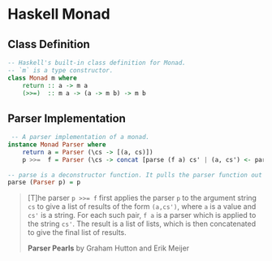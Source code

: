 # Haskell Monad

## Class Definition

```haskell
-- Haskell's built-in class definition for Monad.
-- `m` is a type constructor.
class Monad m where
    return :: a -> m a
    (>>=)  :: m a -> (a -> m b) -> m b
```

## Parser Implementation

```haskell
 -- A parser implementation of a monad.
instance Monad Parser where
    return a = Parser (\cs -> [(a, cs)])
    p >>=  f = Parser (\cs -> concat [parse (f a) cs' | (a, cs') <- parse p cs])
    
-- parse is a deconstructor function. It pulls the parser function out of the Parser data type.
parse (Parser p) = p
```
> [T]he parser `p >>= f` first applies the parser `p` to the argument string `cs` 
> to give a list of results of the form `(a,cs')`, where `a` is a value and `cs'` 
> is a string. For each such pair, `f a` is a parser which is applied to the 
> string `cs'`. The result is a list of lists, which is then concatenated to 
> give the final list of results.
>
> **Parser Pearls** by Graham Hutton and Erik Meijer
